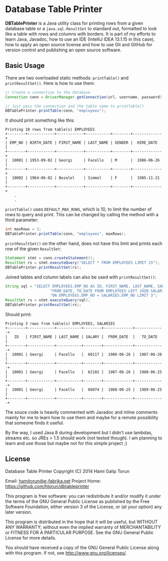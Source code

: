 Database Table Printer
======================

**DBTablePrinter** is a Java utility class for printing rows from a given database table or a `java.sql.ResultSet` to standard out, formatted to look like a table with rows and columns with borders. It is part of my efforts to learn Java, Javadoc, how to use an IDE (IntelliJ IDEA 13.1.15 in this case), how to apply an open source license and how to use Git and GitHub for version control and publishing an open source software.

## Basic Usage

There are two overloaded static methods: `printTable()` and `printResultSet()`. Here is how to use them:

```java
// Create a connection to the database
Connection conn = DriverManager.getConnection(url, username, password);

// Just pass the connection and the table name to printTable()
DBTablePrinter.printTable(conn, "employees");
```

It should print something like this:

```
Printing 10 rows from table(s) EMPLOYEES
+--------+------------+------------+-----------+--------+-------------+
| EMP_NO | BIRTH_DATE | FIRST_NAME | LAST_NAME | GENDER |  HIRE_DATE  |
+--------+------------+------------+-----------+--------+-------------+
|  10001 | 1953-09-02 | Georgi     | Facello   | M      |  1986-06-26 |
+--------+------------+------------+-----------+--------+-------------+
|  10002 | 1964-06-02 | Bezalel    | Simmel    | F      |  1985-11-21 |
+--------+------------+------------+-----------+--------+-------------+
    .
    .
```

`printTable()` uses `DEFAULT_MAX_ROWS`, which is 10, to limit the number of rows to query and print. This can be changed by calling the method with a third parameter: 

```java
int maxRows = 3;
DBTablePrinter.printTable(conn, "employees", maxRows);
```

`printResultSet()` on the other hand, does not have this limit and prints each row of the given `ResultSet`:

```java
Statement stmt = conn.createStatement();
ResultSet rs = stmt.executeQuery("SELECT * FROM EMPLOYEES LIMIT 15");
DBTablePrinter.printResultSet(rs);
```

Joined tables and column labels can also be used with `printResultSet()`:

```java
String sql = "SELECT EMPLOYEES.EMP_NO AS ID, FIRST_NAME, LAST_NAME, SALARY, " +
                    "FROM_DATE, TO_DATE FROM EMPLOYEES LEFT JOIN SALARIES " +
                    "ON EMPLOYEES.EMP_NO = SALARIES.EMP_NO LIMIT 3";
ResultSet rs = stmt.executeQuery(sql);
DBTablePrinter.printResultSet(rs);
```

Should print:

```
Printing 3 rows from table(s) EMPLOYEES, SALARIES
+--------+------------+-----------+--------+-------------+-------------+
|   ID   | FIRST_NAME | LAST_NAME | SALARY |  FROM_DATE  |   TO_DATE   |
+--------+------------+-----------+--------+-------------+-------------+
|  10001 | Georgi     | Facello   |  60117 |  1986-06-26 |  1987-06-26 |
+--------+------------+-----------+--------+-------------+-------------+
|  10001 | Georgi     | Facello   |  62102 |  1987-06-26 |  1988-06-25 |
+--------+------------+-----------+--------+-------------+-------------+
|  10001 | Georgi     | Facello   |  66074 |  1988-06-25 |  1989-06-25 |
+--------+------------+-----------+--------+-------------+-------------+
```
The souce code is heavily commented with Javadoc and inline comments mainly for me to learn how to use them and maybe for a remote possibility that someone finds it useful.

By the way, I used Java 8 during development but I didn't use lambdas, streams etc. so JREs > 1.5 should work (not tested though). I am planning to learn and use those but maybe not for this simple project ;)

## License
Database Table Printer
Copyright (C) 2014  Hami Galip Torun

Email: hamitorun@e-fabrika.net
Project Home: https://github.com/htorun/dbtableprinter

This program is free software: you can redistribute it and/or modify
it under the terms of the GNU General Public License as published by
the Free Software Foundation, either version 3 of the License, or
(at your option) any later version.

This program is distributed in the hope that it will be useful,
but WITHOUT ANY WARRANTY; without even the implied warranty of
MERCHANTABILITY or FITNESS FOR A PARTICULAR PURPOSE.  See the
GNU General Public License for more details.

You should have received a copy of the GNU General Public License
along with this program.  If not, see <http://www.gnu.org/licenses/>.
